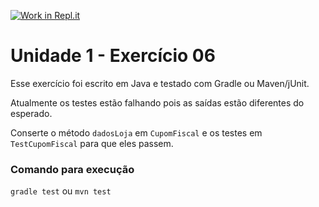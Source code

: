 [![Work in Repl.it](https://classroom.github.com/assets/work-in-replit-14baed9a392b3a25080506f3b7b6d57f295ec2978f6f33ec97e36a161684cbe9.svg)](https://classroom.github.com/online_ide?assignment_repo_id=3226197&assignment_repo_type=AssignmentRepo)
# Unidade 1 - Exercício 06
Esse exercício foi escrito em Java e testado com Gradle ou Maven/jUnit.

Atualmente os testes estão falhando pois as saídas estão diferentes do esperado.

Conserte o método `dadosLoja` em `CupomFiscal` e os testes em `TestCupomFiscal` para que eles passem.

### Comando para execução
`gradle test`
ou
`mvn test`
